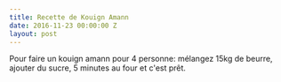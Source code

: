 ```yaml
---
title: Recette de Kouign Amann
date: 2016-11-23 00:00:00 Z
layout: post
---
```


Pour faire un kouign amann pour 4 personne: mélangez 15kg de beurre, ajouter du sucre, 5 minutes au four et c'est prêt.
